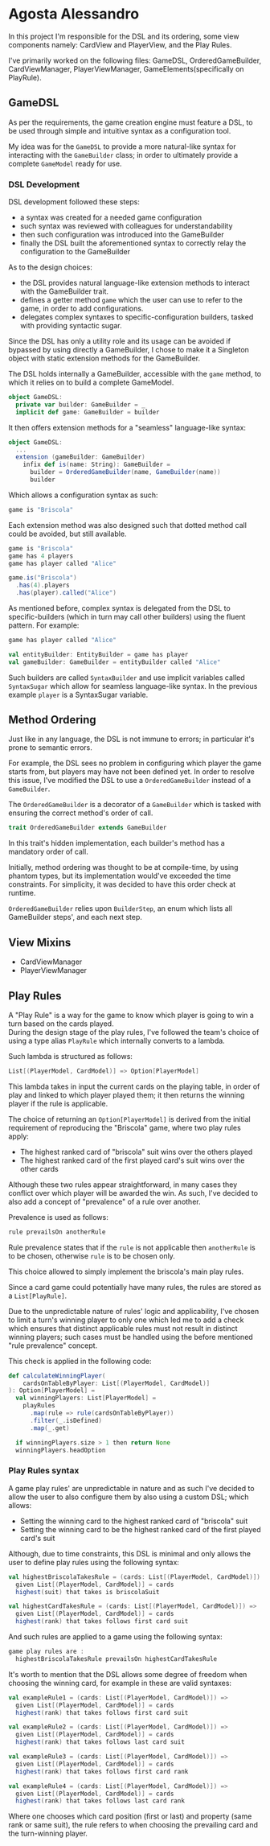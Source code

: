 # Agosta Alessandro
In this project I'm responsible for the DSL and its ordering, some view components namely: CardView and PlayerView, and the Play Rules.

I've primarily worked on the following files: GameDSL, OrderedGameBuilder, CardViewManager, PlayerViewManager, GameElements(specifically on PlayRule).
## GameDSL
As per the requirements, the game creation engine must feature a DSL, to be used through simple and intuitive syntax as a configuration tool.

My idea was for the `GameDSL` to provide a more natural-like syntax for interacting with the `GameBuilder` class; in order to ultimately provide a complete `GameModel` ready for use.
### DSL Development
DSL development followed these steps:
- a syntax was created for a needed game configuration
- such syntax was reviewed with colleagues for understandability
- then such configuration was introduced into the GameBuilder
- finally the DSL built the aforementioned syntax to correctly relay the configuration to the GameBuilder

As to the design choices:

- the DSL provides natural language-like extension methods to interact with the GameBuilder trait.
- defines a getter method `game` which the user can use to refer to the game, in order to add configurations.
- delegates complex syntaxes to specific-configuration builders, tasked with providing syntactic sugar.

Since the DSL has only a utility role and its usage can be avoided if bypassed by using directly a GameBuilder, I chose to make it a Singleton object with static extension methods for the GameBuilder.

The DSL holds internally a GameBuilder, accessible with the `game` method, to which it relies on to build a complete GameModel.
```scala
object GameDSL:
  private var builder: GameBuilder = _
  implicit def game: GameBuilder = builder
```
It then offers extension methods for a "seamless" language-like syntax:
```scala
object GameDSL:
  ...
  extension (gameBuilder: GameBuilder)
    infix def is(name: String): GameBuilder =
      builder = OrderedGameBuilder(name, GameBuilder(name))
      builder
```
Which allows a configuration syntax as such:
```scala
game is "Briscola"
```
Each extension method was also designed such that dotted method call could be avoided, but still available.
```scala
game is "Briscola"
game has 4 players
game has player called "Alice"

game.is("Briscola")
  .has(4).players
  .has(player).called("Alice")
```

As mentioned before, complex syntax is delegated from the DSL to specific-builders (which in turn may call other builders) using the fluent pattern.
For example:
```scala
game has player called "Alice"

val entityBuilder: EntityBuilder = game has player
val gameBuilder: GameBuilder = entityBuilder called "Alice"
```
Such builders are called `SyntaxBuilder` and use implicit variables called `SyntaxSugar` which allow for seamless language-like syntax.
In the previous example `player` is a SyntaxSugar variable.
## Method Ordering
Just like in any language, the DSL is not immune to errors; in particular it's prone to semantic errors. 

For example, the DSL sees no problem in configuring which player the game starts from, but players may have not been defined yet.
In order to resolve this issue, I've modified the DSL to use a `OrderedGameBuilder` instead of a `GameBuilder`.

The `OrderedGameBuilder` is a decorator of a `GameBuilder` which is tasked with ensuring the correct method's order of call.
```scala
trait OrderedGameBuilder extends GameBuilder
```
In this trait's hidden implementation, each builder's method has a mandatory order of call.

Initially, method ordering was thought to be at compile-time, by using phantom types, but its implementation would've exceeded the time constraints.
For simplicity, it was decided to have this order check at runtime.

`OrderedGameBuilder` relies upon `BuilderStep`, an enum which lists all GameBuilder steps', and each next step.

## View Mixins
- CardViewManager
- PlayerViewManager

## Play Rules
A "Play Rule" is a way for the game to know which player is going to win a turn based on the cards played.  
During the design stage of the play rules, I've followed the team's choice of using a type alias `PlayRule` which internally converts to a lambda.

Such lambda is structured as follows:
```scala
List[(PlayerModel, CardModel)] => Option[PlayerModel]
```
This lambda takes in input the current cards on the playing table, in order of play and linked to which player played them;
it then returns the winning player if the rule is applicable. 

The choice of returning an `Option[PlayerModel]` is derived from the initial requirement of reproducing the "Briscola" game, where two play rules apply:
- The highest ranked card of "briscola" suit wins over the others played
- The highest ranked card of the first played card's suit wins over the other cards

Although these two rules appear straightforward, in many cases they conflict over which player will be awarded the win. 
As such, I've decided to also add a concept of "prevalence" of a rule over another.

Prevalence is used as follows:

```scala
rule prevailsOn anotherRule
```

Rule prevalence states that if the `rule` is not applicable then `anotherRule` is to be chosen, otherwise `rule` is to be chosen only. 

This choice allowed to simply implement the briscola's main play rules.

Since a card game could potentially have many rules, the rules are stored as a `List[PlayRule]`.

Due to the unpredictable nature of rules' logic and applicability, I've chosen to limit a turn's winning player to only one which led me to add a check which ensures that distinct applicable rules must not result in distinct winning players; such cases must be handled using the before mentioned "rule prevalence" concept.

This check is applied in the following code:
```scala
def calculateWinningPlayer(
    cardsOnTableByPlayer: List[(PlayerModel, CardModel)]
): Option[PlayerModel] =
  val winningPlayers: List[PlayerModel] =
    playRules
      .map(rule => rule(cardsOnTableByPlayer))
      .filter(_.isDefined)
      .map(_.get)

  if winningPlayers.size > 1 then return None
  winningPlayers.headOption
```
### Play Rules syntax

A game play rules' are unpredictable in nature and as such I've decided to allow the user to also configure them by also using a custom DSL; which allows:
- Setting the winning card to the highest ranked card of "briscola" suit 
- Setting the winning card to be the highest ranked card of the first played card's suit

Although, due to time constraints, this DSL is minimal and only allows the user to define play rules using the following syntax:
```scala
val highestBriscolaTakesRule = (cards: List[(PlayerModel, CardModel)]) =>
  given List[(PlayerModel, CardModel)] = cards
  highest(suit) that takes is briscolaSuit

val highestCardTakesRule = (cards: List[(PlayerModel, CardModel)]) =>
  given List[(PlayerModel, CardModel)] = cards
  highest(rank) that takes follows first card suit
```
And such rules are applied to a game using the following syntax:
```scala
game play rules are :
  highestBriscolaTakesRule prevailsOn highestCardTakesRule
```

It's worth to mention that the DSL allows some degree of freedom when choosing the winning card, for example in these are valid syntaxes:
```scala
val exampleRule1 = (cards: List[(PlayerModel, CardModel)]) =>
  given List[(PlayerModel, CardModel)] = cards
  highest(rank) that takes follows first card suit

val exampleRule2 = (cards: List[(PlayerModel, CardModel)]) =>
  given List[(PlayerModel, CardModel)] = cards
  highest(rank) that takes follows last card suit

val exampleRule3 = (cards: List[(PlayerModel, CardModel)]) =>
  given List[(PlayerModel, CardModel)] = cards
  highest(rank) that takes follows first card rank

val exampleRule4 = (cards: List[(PlayerModel, CardModel)]) =>
  given List[(PlayerModel, CardModel)] = cards
  highest(rank) that takes follows last card rank
```
Where one chooses which card position (first or last) and property (same rank or same suit), the rule refers to when choosing the prevailing card and the turn-winning player.
